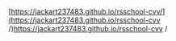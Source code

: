 [https://jackart237483.github.io/rsschool-cvv/](https://jackart237483.github.io/rsschool-cvv /)https://jackart237483.github.io/rsschool-cvv /
